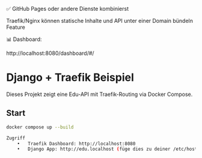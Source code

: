 ✅ GitHub Pages oder andere Dienste kombinierst

Traefik/Nginx können statische Inhalte und API unter einer Domain bündeln
Feature

📊 Dashboard:

http://localhost:8080/dashboard/#/


# Django + Traefik Beispiel

Dieses Projekt zeigt eine Edu-API mit Traefik-Routing via Docker Compose.

## Start

```bash
docker compose up --build

Zugriff
	•	Traefik Dashboard: http://localhost:8080
	•	Django App: http://edu.localhost (füge dies zu deiner /etc/hosts hinzu)
